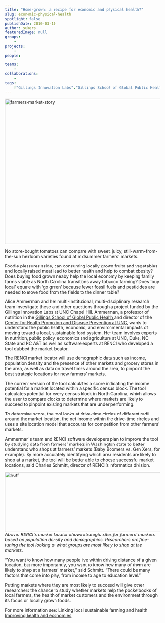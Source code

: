 ```yaml
---
title: "Home-grown: a recipe for economic and physical health?"
slug: economic-physical-health
spotlight: false
publishDate: 2010-03-10
author: subers
featuredImage: null
groups:
    - 
projects:
    - 
people:
    - 
teams: 
    - 
collaborations:
    - 
tags:
    ["Gillings Innovation Labs","Gillings School of Global Public Health","informatics","market locator"]
---
```

<img class="alignnone size-full wp-image-4770" title="farmers-market-story" src="https://www.renci.org/wp-content/uploads/2010/03/farmers-market-story.jpg" alt="farmers-market-story" width="630" height="473" />

No store-bought tomatoes can compare with sweet, juicy, still-warm-from-the-sun heirloom varieties found at midsummer farmers’ markets.

Foodie pleasures aside, can consuming locally grown fruits and vegetables and locally raised meat lead to better health and help to combat obesity? Does buying food grown neaby help the local economy by keeping family farms viable as North Carolina transitions away tobacco farming? Does ‘buy local’ equate with ‘go green’ because fewer fossil fuels and pesticides are needed to move food from the fields to the dinner table?<!--more-->

Alice Ammerman and her multi-institutional, multi-disciplinary research team investigate these and other questions through a project funded by the Gillings Innovation Labs at UNC Chapel Hill. Ammerman, a professor of nutrition in the <a href="http://www.sph.unc.edu/" target="_blank">Gillings School of Global Public Health </a>and director of the <a href="http://www.hpdp.unc.edu/" target="_blank">Center for Health Promotion and Disease Prevention at UNC</a>, wants to understand the public health, economic, and environmental impacts of moving toward a local, sustainable food system. Her team involves experts in nutrition, public policy, economics and agriculture at UNC, Duke, NC State and NC A&amp;T as well as software experts at RENCI who developed a tool dubbed the market locator.

The RENCI market locator will use demographic data such as income, population density and the presence of other markets and grocery stores in the area, as well as data on travel times around the area, to pinpoint the best strategic locations for new farmers’ markets.

The current version of the tool calculates a score indicating the income potential for a market located within a specific census block. The tool calculates potential for every census block in North Carolina, which allows the user to compare clocks to determine where markets are likely to succeed to pinpoint existing markets that are under performing.

To determine score, the tool looks at drive-time circles of different radii around the market location, the net income within the drive-time circles and uses a site location model that accounts for competition from other farmers' markets.

Ammerman's team and RENCI software developers plan to improve the tool by studying data from farmers’ markets in Washington state to better understand who shops at farmers’ markets (Baby Boomers vs. Gen Xers, for example). By more accurately identifying which area residents are likely to shop at a market, the tool will be better able to choose successful market locations, said Charles Schmitt, director of RENCI’s informatics division.

<img class="alignnone size-large wp-image-4776" title="huff" src="https://www.renci.org/wp-content/uploads/2010/03/huff-630x195.png" alt="huff" width="630" height="195" />
<em>Above: RENCI's market locator shows strategic sites for farmers'  markets based on population density and demographics. Researchers are  fine-tuning the tool looking at what groups are most likely to shop at  the markets.</em>

“You want to know how many people live within driving distance of a given location, but more importantly, you want to know how many of them are likely to shop at a farmers’ market,” said Schmitt. “There could be many factors that come into play, from income to age to education level.”

Putting markets where they are most likely to succeed will give other researchers the chance to study whether markets help the pocketbooks of local farmers, the health of market customers and the environment through its focus on locally grown foods.

For more information see:
Linking local sustainable farming and health
<a href="https://www.renci.org/focus-areas/biosciences-health/improving-health-and-economies" target="_blank"> Improving health and economies</a>
